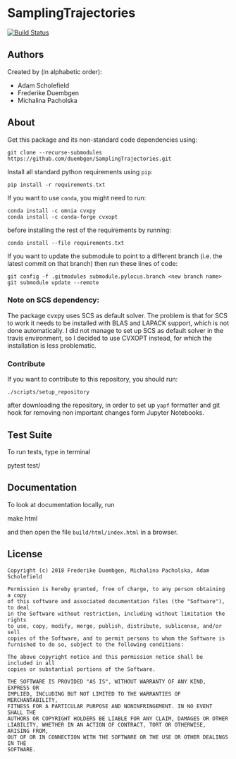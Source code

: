 # SamplingTrajectories

[![Build Status](https://travis-ci.com/duembgen/SamplingTrajectories.svg?token=VrsjbT3JmKFwqdG5e1cc&branch=master)](https://travis-ci.com/duembgen/SamplingTrajectories)

## Authors

Created by (in alphabetic order):

* Adam Scholefield
* Frederike Duembgen
* Michalina Pacholska

## About

Get this package and its non-standard code dependencies using:

    git clone --recurse-submodules https://github.com/duembgen/SamplingTrajectories.git

Install all standard python requirements using `pip`:

    pip install -r requirements.txt

If you want to use `conda`, you might need to run:

    conda install -c omnia cvxpy
    conda install -c conda-forge cvxopt

before installing the rest of the requirements by running:

    conda install --file requirements.txt

If you want to update the submodule to point to a different branch (i.e. the latest
commit on that branch) then run these lines of code:

    git config -f .gitmodules submodule.pylocus.branch <new branch name>
    git submodule update --remote


### Note on SCS dependency:

The package cvxpy uses SCS as default solver. The problem is that for SCS to work
it needs to be installed with BLAS and LAPACK support, which is not done automatically.
I did not manage to set up SCS as default solver in the travis environment, so I
decided to use CVXOPT instead, for which the installation is less problematic.

### Contribute 

If you want to contribute to this repository, you should run:

    ./scripts/setup_repository
   
after downloading the repository, in order to set up `yapf` formatter
and git hook for removing non important changes form Jupyter Notebooks. 

## Test Suite

To run tests, type in terminal

   pytest test/

## Documentation

To look at documentation locally, run 

   make html

and then open the file `build/html/index.html` in a browser. 

## License

```
Copyright (c) 2018 Frederike Duembgen, Michalina Pacholska, Adam Scholefield

Permission is hereby granted, free of charge, to any person obtaining a copy
of this software and associated documentation files (the "Software"), to deal
in the Software without restriction, including without limitation the rights
to use, copy, modify, merge, publish, distribute, sublicense, and/or sell
copies of the Software, and to permit persons to whom the Software is
furnished to do so, subject to the following conditions:

The above copyright notice and this permission notice shall be included in all
copies or substantial portions of the Software.

THE SOFTWARE IS PROVIDED "AS IS", WITHOUT WARRANTY OF ANY KIND, EXPRESS OR
IMPLIED, INCLUDING BUT NOT LIMITED TO THE WARRANTIES OF MERCHANTABILITY,
FITNESS FOR A PARTICULAR PURPOSE AND NONINFRINGEMENT. IN NO EVENT SHALL THE
AUTHORS OR COPYRIGHT HOLDERS BE LIABLE FOR ANY CLAIM, DAMAGES OR OTHER
LIABILITY, WHETHER IN AN ACTION OF CONTRACT, TORT OR OTHERWISE, ARISING FROM,
OUT OF OR IN CONNECTION WITH THE SOFTWARE OR THE USE OR OTHER DEALINGS IN THE
SOFTWARE.
```
